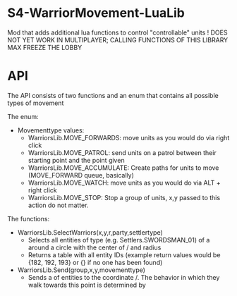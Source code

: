 # S4-WarriorMovement-LuaLib
 Mod that adds additional lua functions to control "controllable" units 
  ! DOES NOT YET WORK IN MULTIPLAYER; CALLING FUNCTIONS OF THIS LIBRARY MAX FREEZE THE LOBBY

# API

The API consists of two functions and an enum that contains all possible types of movement

The enum:
- Movementtype values:
    - WarriorsLib.MOVE_FORWARDS: move units as you would do via right click
    - WarriorsLib.MOVE_PATROL: send units on a patrol between their starting point and the point given
    - WarriorsLib.MOVE_ACCUMULATE: Create paths for units to move (MOVE_FORWARD queue, basically)
    - WarriorsLib.MOVE_WATCH: move units as you would do via ALT + right click
    - WarriorsLib.MOVE_STOP: Stop a group of units, x,y passed to this action do not matter.

The functions: 
- WarriorsLib.SelectWarriors(x,y,r,party,settlertype)
   - Selects all entities of type <settlertype> (e.g. Settlers.SWORDSMAN_01) of a <party> around a circle with the center of <x>/<y> and radius <r>
   - Returns a table with all entity IDs (example return values would be {182, 192, 193} or {} if no one has been found)
- WarriorsLib.Send(group,x,y,movementtype)
   - Sends a <group> of entities to the coordinate <x>/<y>. The behavior in which they walk towards this point is determined by <movementtype>
 
 
